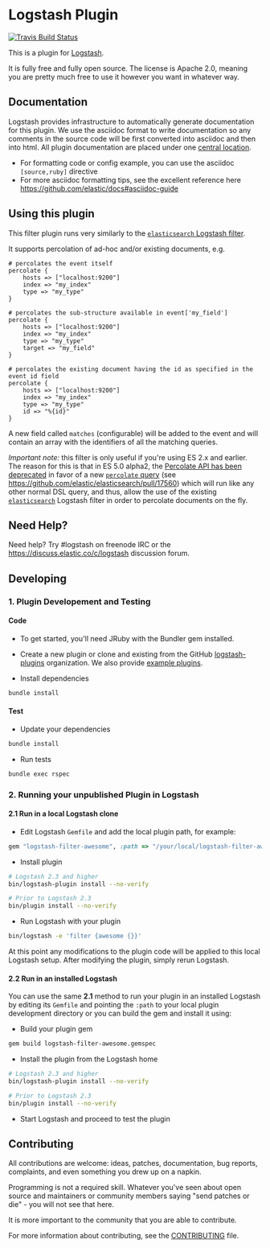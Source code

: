 # Logstash Plugin

[![Travis Build Status](https://travis-ci.org/logstash-plugins/logstash-filter-elasticsearch.svg)](https://travis-ci.org/logstash-plugins/logstash-filter-elasticsearch)

This is a plugin for [Logstash](https://github.com/elastic/logstash).

It is fully free and fully open source. The license is Apache 2.0, meaning you are pretty much free to use it however you want in whatever way.

## Documentation

Logstash provides infrastructure to automatically generate documentation for this plugin. We use the asciidoc format to write documentation so any comments in the source code will be first converted into asciidoc and then into html. All plugin documentation are placed under one [central location](https://www.elastic.co/guide/en/logstash/current/).

- For formatting code or config example, you can use the asciidoc `[source,ruby]` directive
- For more asciidoc formatting tips, see the excellent reference here https://github.com/elastic/docs#asciidoc-guide

## Using this plugin

This filter plugin runs very similarly to the [`elasticsearch` Logstash filter](https://github.com/logstash-plugins/logstash-filter-elasticsearch).

It supports percolation of ad-hoc and/or existing documents, e.g.

    # percolates the event itself
    percolate {
        hosts => ["localhost:9200"]
        index => "my_index"
        type => "my_type"
    }

    # percolates the sub-structure available in event['my_field']
    percolate {
        hosts => ["localhost:9200"]
        index => "my_index"
        type => "my_type"
        target => "my_field"
    }

    # percolates the existing document having the id as specified in the event id field
    percolate {
        hosts => ["localhost:9200"]
        index => "my_index"
        type => "my_type"
        id => "%{id}"
    }

A new field called `matches` (configurable) will be added to the event and will contain an array with the identifiers of all the matching queries.

*Important note:* this filter is only useful if you're using ES 2.x and earlier. The reason for this is that in ES 5.0 alpha2, the
[Percolate API has been deprecated](https://www.elastic.co/guide/en/elasticsearch/reference/master/breaking_50_percolator.html#_percolate_and_multi_percolator_apis)
in favor of a new [`percolate` query](https://www.elastic.co/guide/en/elasticsearch/reference/master/query-dsl-percolate-query.html) (see https://github.com/elastic/elasticsearch/pull/17560)
which will run like any other normal DSL query, and thus, allow the use of the existing [`elasticsearch`](https://www.elastic.co/guide/en/logstash/current/plugins-filters-elasticsearch.html)
Logstash filter in order to percolate documents on the fly.

## Need Help?

Need help? Try #logstash on freenode IRC or the https://discuss.elastic.co/c/logstash discussion forum.

## Developing

### 1. Plugin Developement and Testing

#### Code
- To get started, you'll need JRuby with the Bundler gem installed.

- Create a new plugin or clone and existing from the GitHub [logstash-plugins](https://github.com/logstash-plugins) organization. We also provide [example plugins](https://github.com/logstash-plugins?query=example).

- Install dependencies
```sh
bundle install
```

#### Test

- Update your dependencies

```sh
bundle install
```

- Run tests

```sh
bundle exec rspec
```

### 2. Running your unpublished Plugin in Logstash

#### 2.1 Run in a local Logstash clone

- Edit Logstash `Gemfile` and add the local plugin path, for example:
```ruby
gem "logstash-filter-awesome", :path => "/your/local/logstash-filter-awesome"
```
- Install plugin
```sh
# Logstash 2.3 and higher
bin/logstash-plugin install --no-verify

# Prior to Logstash 2.3
bin/plugin install --no-verify

```
- Run Logstash with your plugin
```sh
bin/logstash -e 'filter {awesome {}}'
```
At this point any modifications to the plugin code will be applied to this local Logstash setup. After modifying the plugin, simply rerun Logstash.

#### 2.2 Run in an installed Logstash

You can use the same **2.1** method to run your plugin in an installed Logstash by editing its `Gemfile` and pointing the `:path` to your local plugin development directory or you can build the gem and install it using:

- Build your plugin gem
```sh
gem build logstash-filter-awesome.gemspec
```
- Install the plugin from the Logstash home
```sh
# Logstash 2.3 and higher
bin/logstash-plugin install --no-verify

# Prior to Logstash 2.3
bin/plugin install --no-verify

```
- Start Logstash and proceed to test the plugin

## Contributing

All contributions are welcome: ideas, patches, documentation, bug reports, complaints, and even something you drew up on a napkin.

Programming is not a required skill. Whatever you've seen about open source and maintainers or community members  saying "send patches or die" - you will not see that here.

It is more important to the community that you are able to contribute.

For more information about contributing, see the [CONTRIBUTING](https://github.com/elastic/logstash/blob/master/CONTRIBUTING.md) file.
